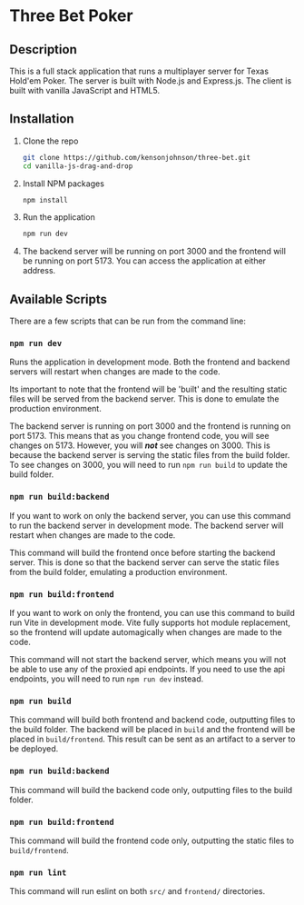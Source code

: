 # Three Bet Poker

## Description

This is a full stack application that runs a multiplayer server for Texas Hold'em Poker.
The server is built with Node.js and Express.js.
The client is built with vanilla JavaScript and HTML5.

## Installation

1. Clone the repo

   ```sh
   git clone https://github.com/kensonjohnson/three-bet.git
   cd vanilla-js-drag-and-drop
   ```

2. Install NPM packages

   ```sh
   npm install
   ```

3. Run the application

   ```sh
   npm run dev
   ```

4. The backend server will be running on port 3000 and the frontend will be running on port 5173.
   You can access the application at either address.

## Available Scripts

There are a few scripts that can be run from the command line:

### `npm run dev`

Runs the application in development mode.
Both the frontend and backend servers will restart when changes are made to the code.

Its important to note that the frontend will be 'built' and the resulting static files will be served from the backend server.
This is done to emulate the production environment.

The backend server is running on port 3000 and the frontend is running on port 5173.
This means that as you change frontend code, you will see changes on 5173.
However, you will **_not_** see changes on 3000.
This is because the backend server is serving the static files from the build folder.
To see changes on 3000, you will need to run `npm run build` to update the build folder.

### `npm run build:backend`

If you want to work on only the backend server, you can use this command to run the backend server in development mode.
The backend server will restart when changes are made to the code.

This command will build the frontend once before starting the backend server.
This is done so that the backend server can serve the static files from the build folder, emulating a production environment.

### `npm run build:frontend`

If you want to work on only the frontend, you can use this command to build run Vite in development mode.
Vite fully supports hot module replacement, so the frontend will update automagically when changes are made to the code.

This command will not start the backend server, which means you will not be able to use any of the proxied api endpoints.
If you need to use the api endpoints, you will need to run `npm run dev` instead.

### `npm run build`

This command will build both frontend and backend code, outputting files to the build folder.
The backend will be placed in `build` and the frontend will be placed in `build/frontend`.
This result can be sent as an artifact to a server to be deployed.

### `npm run build:backend`

This command will build the backend code only, outputting files to the build folder.

### `npm run build:frontend`

This command will build the frontend code only, outputting the static files to `build/frontend`.

### `npm run lint`

This command will run eslint on both `src/` and `frontend/` directories.
